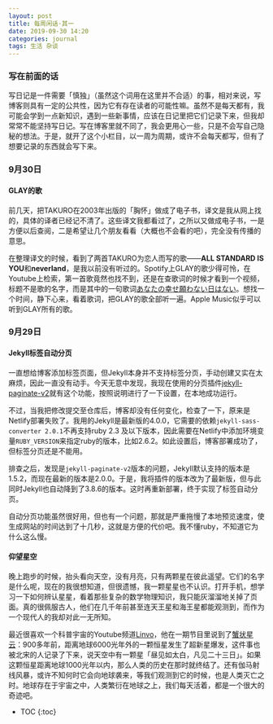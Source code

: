 ```yaml
---
layout: post
title: 每周闲话·其一
date: 2019-09-30 14:20
categories: journal
tags: 生活 杂谈
---
```


### 写在前面的话

写日记是一件需要「慎独」（虽然这个词用在这里并不合适）的事，相对来说，写博客则具有一定的公共性，因为它有存在读者的可能性嘛。虽然不是每天都有，我可能会学到一点新知识，遇到一些新事情，应该在日记里把它们记录下来，但我却常常不能坚持写日记。写在博客里就不同了，我会更用心一些，只是不会写自己隐秘的想法。于是，就开了这个小栏目，以一周为周期，或许不会每天都写，但有了想要记录的东西就会写下来。

### 9月30日

#### GLAY的歌

前几天，把TAKURO在2003年出版的「胸怀」做成了电子书，译文是我从网上找的，具体的译者已经记不清了。这些译文我都看过了，之所以又做成电子书，一是方便以后查阅，二是希望让几个朋友看看（大概也不会看的吧），完全没有传播的意思。

在整理译文的时候，看到了两首TAKURO为恋人而写的歌——**ALL STANDARD IS YOU**和**neverland**，是我以前没有听过的。Spotify上GLAY的歌少得可怜，在Youtube上检索，第一首歌竟然也找不到，还是在查歌词的时候才看到一个视频，标题不是歌的名字，而是其中的一句歌词[あなたの幸せ願わない日はない](https://www.youtube.com/watch?v=2Xyx_0zWNQw)。想找一个时间，静下心来，看着歌词，把GLAY的歌全部听一遍。Apple Music似乎可以听到GLAY所有的歌。

### 9月29日

#### Jekyll标签自动分页

一直想给博客添加标签页面，但Jekyll本身并不支持标签分页，手动创建又实在太麻烦，因此一直没有动手。今天无意中发现，我现在使用的分页插件[jekyll-paginate-v2](https://github.com/sverrirs/jekyll-paginate-v2)就有这个功能，按照说明进行了一下设置，在本地成功运行。

不过，当我把修改提交至仓库后，博客却没有任何变化，检查了一下，原来是Netlify部署失败了。我用的Jekyll是最新版的4.0.0，它需要的依赖`jekyll-sass-converter 2.0.1`不再支持ruby 2.3
及以下版本，因此需要在Netlify中添加环境变量`RUBY_VERSION`来指定ruby的版本，比如2.6.2。如此设置后，博客部署成功了，但标签分页还是不能用。

排查之后，发现是`jekyll-paginate-v2`版本的问题，Jekyll默认支持的版本是1.5.2，而现在最新的版本是2.0.0。于是，我将插件的版本改为了最新版，但与此同时Jekyll也自动降到了3.8.6的版本。这时再重新部署，终于实现了标签自动分页。

自动分页功能虽然很好用，但也有一个问题，那就是严重拖慢了本地预览速度，使生成网站的时间达到了十几秒，这就是方便的代价吧。我不懂ruby，不知道它为什么这么慢。

#### 仰望星空

晚上跑步的时候，抬头看向天空，没有月亮，只有两颗星在彼此遥望。它们的名字是什么呢，现在的我很想知道，但很遗憾，我一颗星星也不认识。打开手机，想学习一下如何辨认星星，看着那些复杂的数学物理知识，我只能灰溜溜地关掉了页面。真的很佩服古人，他们在几千年前甚至连天王星和海王星都能观测到，而作为一个现代人的我却对此一无所知。

最近很喜欢一个科普宇宙的Youtube频道[Linvo](https://www.youtube.com/channel/UCjHCBI7CNqQwzuaiDtCAQmA)，他在一期节目里说到了[蟹状星云](https://www.youtube.com/watch?v=yKjK-1qH7xA&list=UUjHCBI7CNqQwzuaiDtCAQmA)：900多年前，距离地球6000光年外的一颗恒星发生了超新星爆发，这件事也被北宋的人记录了下来，说天空中有一颗星「昼见如太白，凡见二十三日」。如果这颗恒星距离地球1000光年以内，那么人类的历史在那时就终结了。还有伽马射线风暴，或许不知何时它会向地球袭来，等我们观测到它的时候，也是人类灭亡之时。地球存在于宇宙之中，人类繁衍在地球之上，我们每天活着，都是一个很大的奇迹吧。


* TOC
{:toc}